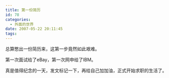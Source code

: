 ```yaml
---
title: 第一份简历
id: 78
categories:
  - 外面的世界
date: 2007-05-22 20:11:45
tags:
---
```


总算憋出一份简历来，这第一步竟然如此艰难。

第一次面试给了eBay，第一次网申给了IBM。

真是值得纪念的一天，发文标记一下，再给自己加加油，正式开始求职的生活了。
